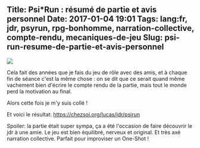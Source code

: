 Title: Psi*Run : résumé de partie et avis personnel
Date: 2017-01-04 19:01
Tags: lang:fr, jdr, psyrun, rpg-bonhomme, narration-collective, compte-rendu, mecaniques-de-jeu
Slug: psi-run-resume-de-partie-et-avis-personnel
---
<img src="/lucas/jdr/psirun/couverture.png">

Cela fait des années que je fais du jeu de rôle avec des amis, et à chaque fin de séance c'est la même chose : on se dit que ce serait quand même vachement bien d'écrire le compte rendu de la partie, mais tout le monde perd la motivation au final.

Alors cette fois je m'y suis collé !

Et voici le résultat:
https://chezsoi.org/lucas/jdr/psirun

Spoiler: la partie était super sympa, ça a été l'occasion de faire découvrir le jdr à une amie. Le jeu est bien équilibré, nerveux et original. Et très axé narration collective. Parfait pour improviser un One-Shot !
